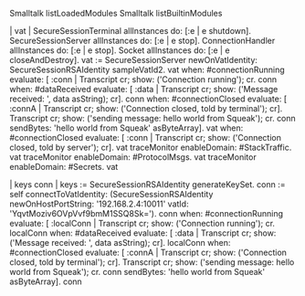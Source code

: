Smalltalk listLoadedModules
Smalltalk listBuiltinModules


| vat |
SecureSessionTerminal allInstances do: [:e | e shutdown].
SecureSessionServer allInstances do: [:e | e stop].
ConnectionHandler allInstances do: [:e | e stop].
Socket allInstances do: [:e | e closeAndDestroy].
vat := SecureSessionServer newOnVatIdentity: SecureSessionRSAIdentity sampleVatId2.
vat when: #connectionRunning evaluate: [ :conn | 
	Transcript cr; show: ('Connection running'); cr.
	conn when: #dataReceived evaluate: [ :data | 
		Transcript cr; show: ('Message received: ', data asString); cr].
	conn when: #connectionClosed evaluate: [ :connA | 
		Transcript cr; show: ('Connection closed, told by terminal'); cr].
	Transcript cr; show: ('sending message: hello world from Squeak'); cr.
	conn sendBytes: 'hello world from Squeak' asByteArray].
vat when: #connectionClosed evaluate: [ :conn | 
	Transcript cr; show: ('Connection closed, told by server'); cr].
vat traceMonitor enableDomain: #StackTraffic.
vat traceMonitor enableDomain: #ProtocolMsgs.
vat traceMonitor enableDomain: #Secrets.
vat


| keys conn |
keys := SecureSessionRSAIdentity generateKeySet.
conn := self connectToVatIdentity: (SecureSessionRSAIdentity 
	newOnHostPortString: '192.168.2.4:10011' 
	vatId: 'YqvtMoziv6OVpVvf9bmM1SSQ8Sk=').
conn when: #connectionRunning evaluate: [ :localConn | 
	Transcript cr; show: ('Connection running'); cr.
	localConn when: #dataReceived evaluate: [ :data | 
		Transcript cr; show: ('Message received: ', data asString); cr].
	localConn when: #connectionClosed evaluate: [ :connA | 
		Transcript cr; show: ('Connection closed, told by terminal'); cr].
	Transcript cr; show: ('sending message: hello world from Squeak'); cr.
	conn sendBytes: 'hello world from Squeak' asByteArray].
conn